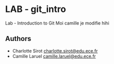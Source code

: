 # LAB - git_intro
Lab - Introduction to Git
Moi camille je modifie hihi

## Authors
* Charlotte Sirot <charlotte.sirot@edu.ece.fr>
* Camille Laruel <camille.laruel@edu.ece.fr>
